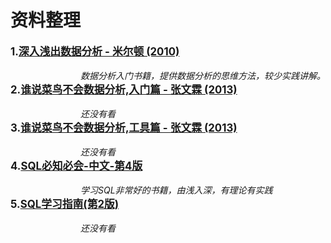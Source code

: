 # 资料整理
<big>**1.[深入浅出数据分析 - 米尔顿 (2010)](/Users/ruogulu/Desktop/Study/DataAnalysis/References/[深入浅出数据分析（中文版）].(Michael+Milton).李芳.扫描版【neikuw.com】.pdf)**</big>  
<br>&emsp;&emsp;&emsp;&emsp;&emsp;&emsp;&emsp;&emsp;*数据分析入门书籍，提供数据分析的思维方法，较少实践讲解。*
<br><big>**2.[谁说菜鸟不会数据分析,入门篇 - 张文霖 (2013)](/Users/ruogulu/Desktop/Study/DataAnalysis/References/[谁说菜鸟不会数据分析(+入门篇)].张文霖.全彩版【neikuw.com】.pdf)**</big>  
<br>&emsp;&emsp;&emsp;&emsp;&emsp;&emsp;&emsp;&emsp;*还没有看*
<br><big>**3.[谁说菜鸟不会数据分析,工具篇 - 张文霖 (2013)](/Users/ruogulu/Desktop/Study/DataAnalysis/References/[谁说菜鸟不会数据分析(工具篇)].张文霖.影印版【neikuw.com】.pdf)**</big>  
<br>&emsp;&emsp;&emsp;&emsp;&emsp;&emsp;&emsp;&emsp;*还没有看*  
<big>**4.[SQL必知必会-中文-第4版](SQL必知必会-中文-第4版.pdf)**</big>  
<br>&emsp;&emsp;&emsp;&emsp;&emsp;&emsp;&emsp;&emsp;*学习SQL非常好的书籍，由浅入深，有理论有实践*  
<big>**5.[SQL学习指南(第2版)](2、SQL学习指南(第2版)@www.java1234.com.pdf)**</big>  
<br>&emsp;&emsp;&emsp;&emsp;&emsp;&emsp;&emsp;&emsp;*还没有看*     